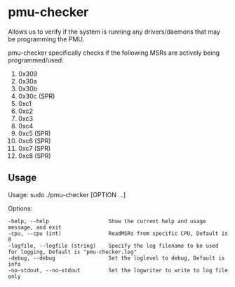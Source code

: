 # pmu-checker

Allows us to verify if the system is running any drivers/daemons that may be programming the PMU.

pmu-checker specifically checks if the following MSRs are actively being programmed/used:

1. 0x309
2. 0x30a
3. 0x30b
4. 0x30c (SPR)
5. 0xc1
6. 0xc2
7. 0xc3
8. 0xc4
9. 0xc5 (SPR)
10. 0xc6 (SPR)
11. 0xc7 (SPR)
12. 0xc8 (SPR)

## Usage

Usage: sudo ./pmu-checker [OPTION ...]

Options:

    -help, --help                   Show the current help and usage message, and exit
    -cpu, --cpu (int)               ReadMSRs from specific CPU, Default is 0
    -logfile, --logfile (string)    Specify the log filename to be used for logging, Default is "pmu-checker.log"
    -debug, --debug                 Set the loglevel to debug, Default is info
    -no-stdout, --no-stdout         Set the logwriter to write to log file only
